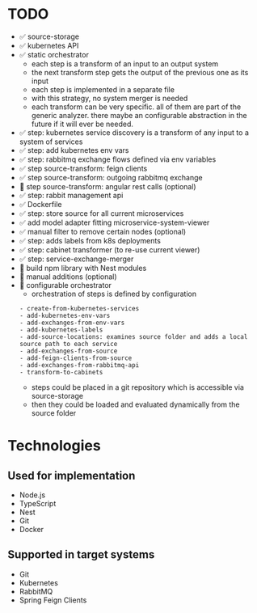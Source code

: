 # TODO

- ✅ source-storage
- ✅ kubernetes API
- ✅ static orchestrator
  - each step is a transform of an input to an output system
  - the next transform step gets the output of the previous one as its input
  - each step is implemented in a separate file
  - with this strategy, no system merger is needed
  - each transform can be very specific. all of them are part of the generic analyzer. there maybe an configurable abstraction in the future if it will ever be needed.
- ✅ step: kubernetes service discovery is a transform of any input to a system of services
- ✅ step: add kubernetes env vars
- ✅ step: rabbitmq exchange flows defined via env variables
- ✅ step source-transform: feign clients
- ️✅ step source-transform: outgoing rabbitmq exchange
- 🔲 step source-transform: angular rest calls (optional)
- ✅ step: rabbit management api
- ✅ Dockerfile
- ✅ step: store source for all current microservices
- ✅ add model adapter fitting microservice-system-viewer
- ✅ manual filter to remove certain nodes (optional)
- ✅ step: adds labels from k8s deployments
- ✅ step: cabinet transformer (to re-use current viewer)
- ✅ step: service-exchange-merger
- 🔲 build npm library with Nest modules
- 🔲 manual additions (optional)
- 🔲 configurable orchestrator
  - orchestration of steps is defined by configuration
  ```
  - create-from-kubernetes-services
  - add-kubernetes-env-vars
  - add-exchanges-from-env-vars
  - add-kubernetes-labels
  - add-source-locations: examines source folder and adds a local source path to each service
  - add-exchanges-from-source
  - add-feign-clients-from-source
  - add-exchanges-from-rabbitmq-api
  - transform-to-cabinets
  ```
  - steps could be placed in a git repository which is accessible via source-storage
  - then they could be loaded and evaluated dynamically from the source folder

# Technologies

## Used for implementation

- Node.js
- TypeScript
- Nest
- Git
- Docker

## Supported in target systems

- Git
- Kubernetes
- RabbitMQ
- Spring Feign Clients
